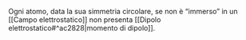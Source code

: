 Ogni atomo, data la sua simmetria circolare, se non è “immerso” in un [[Campo elettrostatico]] non presenta [[Dipolo elettrostatico#^ac2828|momento di dipolo]].

